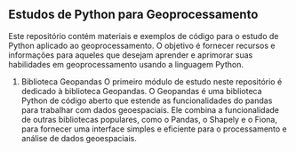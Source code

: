 ## Estudos de Python para Geoprocessamento

Este repositório contém materiais e exemplos de código para o estudo de Python aplicado ao geoprocessamento. O objetivo é fornecer recursos e informações para aqueles que desejam aprender e aprimorar suas habilidades em geoprocessamento usando a linguagem Python.

1. Biblioteca Geopandas
O primeiro módulo de estudo neste repositório é dedicado à biblioteca Geopandas. O Geopandas é uma biblioteca Python de código aberto que estende as funcionalidades do pandas para trabalhar com dados geoespaciais. Ele combina a funcionalidade de outras bibliotecas populares, como o Pandas, o Shapely e o Fiona, para fornecer uma interface simples e eficiente para o processamento e análise de dados geoespaciais.